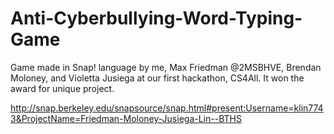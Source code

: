 # Anti-Cyberbullying-Word-Typing-Game
Game made in Snap! language by me, Max Friedman @2MSBHVE, Brendan Moloney, and Violetta Jusiega at our first hackathon, CS4All. It won the award for unique project.

http://snap.berkeley.edu/snapsource/snap.html#present:Username=klin7743&ProjectName=Friedman-Moloney-Jusiega-Lin--BTHS
